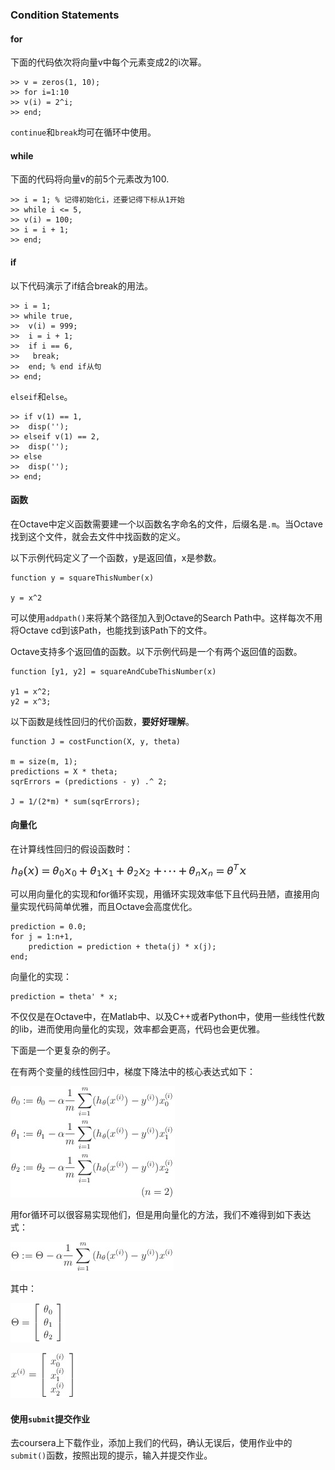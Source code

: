 ### Condition Statements

#### for 

下面的代码依次将向量v中每个元素变成2的i次幂。

```
>> v = zeros(1, 10);
>> for i=1:10
>> v(i) = 2^i;
>> end;
```

`continue`和`break`均可在循环中使用。

#### while

下面的代码将向量v的前5个元素改为100.

```
>> i = 1; % 记得初始化i，还要记得下标从1开始
>> while i <= 5,
>> v(i) = 100;
>> i = i + 1;
>> end;
```

#### if 

以下代码演示了if结合break的用法。

```
>> i = 1;
>> while true,
>>  v(i) = 999;
>>  i = i + 1;
>>  if i == 6,
>>   break;
>>  end; % end if从句
>> end;
```

`elseif`和`else`。

```
>> if v(1) == 1,
>> 	disp('');
>> elseif v(1) == 2,
>> 	disp('');
>> else
>> 	disp('');
>> end;
``` 

#### 函数

在Octave中定义函数需要建一个以函数名字命名的文件，后缀名是`.m`。当Octave找到这个文件，就会去文件中找函数的定义。 

以下示例代码定义了一个函数，y是返回值，x是参数。

```
function y = squareThisNumber(x)

y = x^2
```

可以使用`addpath()`来将某个路径加入到Octave的Search Path中。这样每次不用将Octave cd到该Path，也能找到该Path下的文件。

Octave支持多个返回值的函数。以下示例代码是一个有两个返回值的函数。

```
function [y1, y2] = squareAndCubeThisNumber(x)

y1 = x^2;
y2 = x^3;
```

以下函数是线性回归的代价函数，**要好好理解**。

```
function J = costFunction(X, y, theta)

m = size(m, 1);
predictions = X * theta;
sqrErrors = (predictions - y) .^ 2;

J = 1/(2*m) * sum(sqrErrors);
```

#### 向量化

在计算线性回归的假设函数时：

![h_theta](./img/08.png)

可以用向量化的实现和for循环实现，用循环实现效率低下且代码丑陋，直接用向量实现代码简单优雅，而且Octave会高度优化。

```
prediction = 0.0;
for j = 1:n+1,
	prediction = prediction + theta(j) * x(j);
end;
```

向量化的实现：

```
prediction = theta' * x;
```

不仅仅是在Octave中，在Matlab中、以及C++或者Python中，使用一些线性代数的lib，进而使用向量化的实现，效率都会更高，代码也会更优雅。

下面是一个更复杂的例子。

在有两个变量的线性回归中，梯度下降法中的核心表达式如下：

![09](./img/09.png)

用for循环可以很容易实现他们，但是用向量化的方法，我们不难得到如下表达式：

![10](./img/10.png)

其中：

![11](./img/11.png)

![12](./img/12.png)

#### 使用`submit`提交作业

去coursera上下载作业，添加上我们的代码，确认无误后，使用作业中的`submit()`函数，按照出现的提示，输入并提交作业。